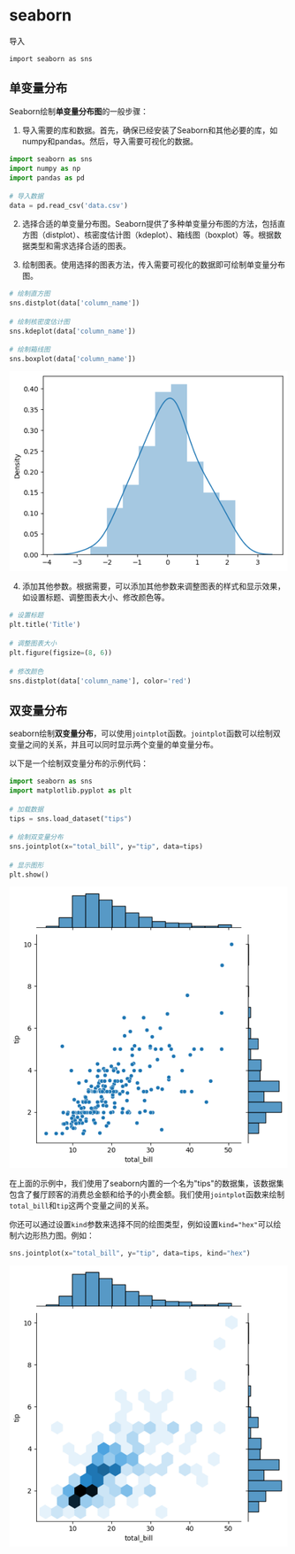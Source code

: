 # seaborn


导入
```
import seaborn as sns
```

## 单变量分布

Seaborn绘制**单变量分布图**的一般步骤：

1. 导入需要的库和数据。首先，确保已经安装了Seaborn和其他必要的库，如numpy和pandas。然后，导入需要可视化的数据。

```python
import seaborn as sns
import numpy as np
import pandas as pd

# 导入数据
data = pd.read_csv('data.csv')
```

2. 选择合适的单变量分布图。Seaborn提供了多种单变量分布图的方法，包括直方图（distplot）、核密度估计图（kdeplot）、箱线图（boxplot）等。根据数据类型和需求选择合适的图表。

3. 绘制图表。使用选择的图表方法，传入需要可视化的数据即可绘制单变量分布图。

```python
# 绘制直方图
sns.distplot(data['column_name'])

# 绘制核密度估计图
sns.kdeplot(data['column_name'])

# 绘制箱线图
sns.boxplot(data['column_name'])
```

![](Picture/Pasted%20image%2020230916162622.png)


4. 添加其他参数。根据需要，可以添加其他参数来调整图表的样式和显示效果，如设置标题、调整图表大小、修改颜色等。

```python
# 设置标题
plt.title('Title')

# 调整图表大小
plt.figure(figsize=(8, 6))

# 修改颜色
sns.distplot(data['column_name'], color='red')
```

## 双变量分布

seaborn绘制**双变量分布**，可以使用`jointplot`函数。`jointplot`函数可以绘制双变量之间的关系，并且可以同时显示两个变量的单变量分布。

以下是一个绘制双变量分布的示例代码：

```python
import seaborn as sns
import matplotlib.pyplot as plt

# 加载数据
tips = sns.load_dataset("tips")

# 绘制双变量分布
sns.jointplot(x="total_bill", y="tip", data=tips)

# 显示图形
plt.show()
```

![](Picture/Pasted%20image%2020230916162342.png)


在上面的示例中，我们使用了seaborn内置的一个名为"tips"的数据集，该数据集包含了餐厅顾客的消费总金额和给予的小费金额。我们使用`jointplot`函数来绘制`total_bill`和`tip`这两个变量之间的关系。

你还可以通过设置`kind`参数来选择不同的绘图类型，例如设置`kind="hex"`可以绘制六边形热力图。例如：

```python
sns.jointplot(x="total_bill", y="tip", data=tips, kind="hex")
```

![](Picture/Pasted%20image%2020230916162411.png)